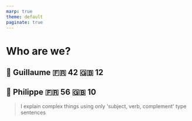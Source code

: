 ```yaml
---
marp: true
theme: default
paginate: true
---
```


# Who are we?

## 🐻 Guillaume 🇫🇷 42 🇬🇧 12

## 🐗 Philippe 🇫🇷 56 🇬🇧 10
> I explain complex things using only 'subject, verb, complement' type sentences
<!--
"The benefit: I explain complex things using only 'subject, verb, complement' type sentences"
-->